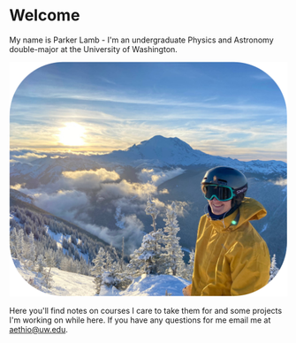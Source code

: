 # Welcome

My name is Parker Lamb - I'm an undergraduate Physics and Astronomy double-major at the University of Washington. 

![](profile.png)

Here you'll find notes on courses I care to take them for and some projects I'm working on while here. If you have any questions for me email me at [aethio@uw.edu](mailto:aethio@uw.edu). 